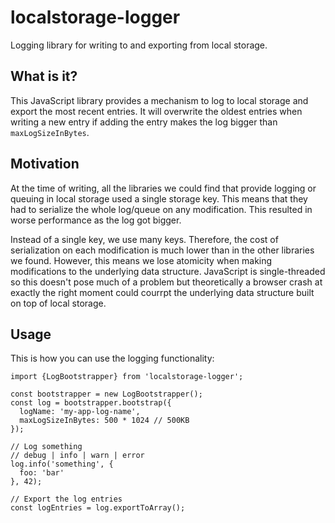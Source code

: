 # localstorage-logger
Logging library for writing to and exporting from local storage.

## What is it?

This JavaScript library provides a mechanism to log to local storage and export the most recent entries. It will overwrite the oldest entries when writing a new entry if adding the entry makes the log bigger than `maxLogSizeInBytes`.

## Motivation
At the time of writing, all the libraries we could find that provide logging or queuing in local storage used a single storage key. This means that they had to serialize the whole log/queue on any modification. This resulted in worse performance as the log got bigger.

Instead of a single key, we use many keys. Therefore, the cost of serialization on each modification is much lower than in the other libraries we found. However, this means we lose atomicity when making modifications to the underlying data structure. JavaScript is single-threaded so this doesn't pose much of a problem but theoretically a browser crash at exactly the right moment could courrpt the underlying data structure built on top of local storage.

## Usage

This is how you can use the logging functionality:

```
import {LogBootstrapper} from 'localstorage-logger';

const bootstrapper = new LogBootstrapper();
const log = bootstrapper.bootstrap({
  logName: 'my-app-log-name',
  maxLogSizeInBytes: 500 * 1024 // 500KB
});

// Log something
// debug | info | warn | error
log.info('something', {
  foo: 'bar'
}, 42);

// Export the log entries
const logEntries = log.exportToArray();
```
